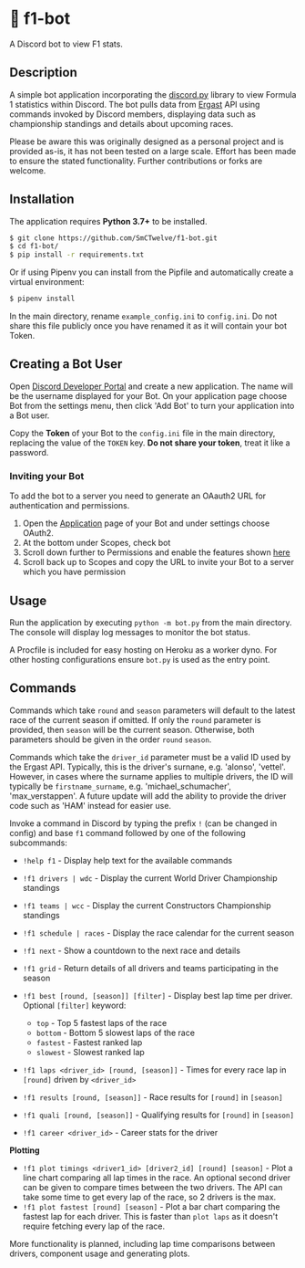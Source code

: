 # 🏁 f1-bot
A Discord bot to view F1 stats.

## Description
A simple bot application incorporating the [discord.py](https://github.com/Rapptz/discord.py/tree/rewrite) library to view Formula 1 statistics within Discord. The bot pulls data from [Ergast](http://ergast.com/mrd/) API using commands invoked by Discord members, displaying data such as championship standings and details about upcoming races.

Please be aware this was originally designed as a personal project and is provided as-is, it has not been tested on a large scale. Effort has been made to ensure the stated functionality. Further contributions or forks are welcome.

## Installation
The application requires **Python 3.7+** to be installed.

```bash
$ git clone https://github.com/SmCTwelve/f1-bot.git
$ cd f1-bot/
$ pip install -r requirements.txt
```

Or if using Pipenv you can install from the Pipfile and automatically create a virtual environment:
```bash
$ pipenv install
```
In the main directory, rename `example_config.ini` to `config.ini`.
Do not share this file publicly once you have renamed it as it will contain your bot Token.

## Creating a Bot User
Open [Discord Developer Portal](https://discordapp.com/developers/applications/) and create a new application. The name will be the username displayed for your Bot. On your application page choose Bot from the settings menu, then click 'Add Bot' to turn your application into a Bot user.

Copy the **Token** of your Bot to the `config.ini` file in the main directory, replacing the value of the `TOKEN` key. **Do not share your token**, treat it like a password.

### Inviting your Bot
To add the bot to a server you need to generate an OAauth2 URL for authentication and permissions.

1. Open the [Application](https://discordapp.com/developers/applications/) page of your Bot and under settings choose OAuth2.
2. At the bottom under Scopes, check bot
3. Scroll down further to Permissions and enable the features shown [here](https://i.imgur.com/1bQ9xD8.png)
4. Scroll back up to Scopes and copy the URL to invite your Bot to a server which you have permission

## Usage
Run the application by executing `python -m bot.py` from the main directory. The console will display log messages to monitor the bot status.

A Procfile is included for easy hosting on Heroku as a worker dyno. For other hosting configurations ensure `bot.py` is used as the entry point.

## Commands
Commands which take `round` and `season` parameters will default to the latest race of the current season if omitted. If only the `round` parameter is provided, then `season` will be the current season. Otherwise, both parameters should be given in the order `round` `season`.

Commands which take the `driver_id` parameter must be a valid ID used by the Ergast API. Typically, this is the driver's surnane, e.g. 'alonso', 'vettel'. However, in cases where the surname applies to multiple drivers, the ID will typically be `firstname_surname`, e.g. 'michael_schumacher', 'max_verstappen'. A future update will add the ability to provide the driver code such as 'HAM' instead for easier use.

Invoke a command in Discord by typing the prefix `!` (can be changed in config) and base `f1` command followed by one of the following subcommands:

- `!help f1` -  Display help text for the available commands

- `!f1 drivers | wdc` - Display the current World Driver Championship standings
- `!f1 teams | wcc` - Display the current Constructors Championship standings
- `!f1 schedule | races` -  Display the race calendar for the current season
- `!f1 next` -  Show a countdown to the next race and details
- `!f1 grid` -  Return details of all drivers and teams participating in the season
- `!f1 best [round, [season]] [filter]` - Display best lap time per driver. Optional `[filter]` keyword:
  - `top` - Top 5 fastest laps of the race
  - `bottom` -  Bottom 5 slowest laps of the race
  - `fastest` - Fastest ranked lap
  - `slowest` - Slowest ranked lap
- `!f1 laps <driver_id> [round, [season]]` -  Times for every race lap in `[round]` driven by `<driver_id>`
- `!f1 results [round, [season]]` - Race results for `[round]` in `[season]`
- `!f1 quali [round, [season]]` - Qualifying results for `[round]` in `[season]`
- `!f1 career <driver_id>` -  Career stats for the driver

**Plotting**
- `!f1 plot timings <driver1_id> [driver2_id] [round] [season]` - Plot a line chart comparing all lap times in the race. An optional second driver can be given to compare times between the two drivers. The API can take some time to get every lap of the race, so 2 drivers is the max.
- `!f1 plot fastest [round] [season]` - Plot a bar chart comparing the fastest lap for each driver. This is faster than `plot laps` as it doesn't require fetching every lap of the race.

More functionality is planned, including lap time comparisons between drivers, component usage and generating plots.
